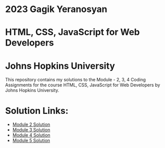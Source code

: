 # 2023 Gagik Yeranosyan

# HTML, CSS, JavaScript for Web Developers

# Johns Hopkins University

This repository contains my solutions to the Module - 2, 3, 4 Coding Assignments for the course HTML, CSS, JavaScript for Web Developers by Johns Hopkins University.

# Solution Links:

- [Module 2 Solution](https://yeranosyan.github.io/Johns-Hopkins-University-Frontend/module2-solution/index.html)
- [Module 3 Solution](https://yeranosyan.github.io/Johns-Hopkins-University-Frontend/module3-solution/index.html)
- [Module 4 Solution](https://yeranosyan.github.io/Johns-Hopkins-University-Frontend/module4-solution/index.html)
- [Module 5 Solution](https://yeranosyan.github.io/Johns-Hopkins-University-Frontend/module5-solution/index.html)

